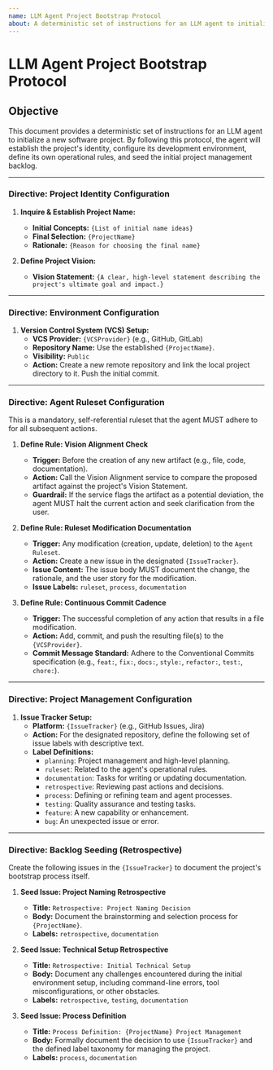 ```yaml
---
name: LLM Agent Project Bootstrap Protocol
about: A deterministic set of instructions for an LLM agent to initialize a new software project.
---
```

# LLM Agent Project Bootstrap Protocol

## Objective
This document provides a deterministic set of instructions for an LLM agent to initialize a new software project. By following this protocol, the agent will establish the project's identity, configure its development environment, define its own operational rules, and seed the initial project management backlog.

---

### **Directive: Project Identity Configuration**

1.  **Inquire & Establish Project Name:**
    *   **Initial Concepts:** `{List of initial name ideas}`
    *   **Final Selection:** `{ProjectName}`
    *   **Rationale:** `{Reason for choosing the final name}`

2.  **Define Project Vision:**
    *   **Vision Statement:** `{A clear, high-level statement describing the project's ultimate goal and impact.}`

---

### **Directive: Environment Configuration**

1.  **Version Control System (VCS) Setup:**
    *   **VCS Provider:** `{VCSProvider}` (e.g., GitHub, GitLab)
    *   **Repository Name:** Use the established `{ProjectName}`.
    *   **Visibility:** `Public`
    *   **Action:** Create a new remote repository and link the local project directory to it. Push the initial commit.

---

### **Directive: Agent Ruleset Configuration**

This is a mandatory, self-referential ruleset that the agent MUST adhere to for all subsequent actions.

1.  **Define Rule: Vision Alignment Check**
    *   **Trigger:** Before the creation of any new artifact (e.g., file, code, documentation).
    *   **Action:** Call the Vision Alignment service to compare the proposed artifact against the project's Vision Statement.
    *   **Guardrail:** If the service flags the artifact as a potential deviation, the agent MUST halt the current action and seek clarification from the user.

2.  **Define Rule: Ruleset Modification Documentation**
    *   **Trigger:** Any modification (creation, update, deletion) to the `Agent Ruleset`.
    *   **Action:** Create a new issue in the designated `{IssueTracker}`.
    *   **Issue Content:** The issue body MUST document the change, the rationale, and the user story for the modification.
    *   **Issue Labels:** `ruleset`, `process`, `documentation`

3.  **Define Rule: Continuous Commit Cadence**
    *   **Trigger:** The successful completion of any action that results in a file modification.
    *   **Action:** Add, commit, and push the resulting file(s) to the `{VCSProvider}`.
    *   **Commit Message Standard:** Adhere to the Conventional Commits specification (e.g., `feat:`, `fix:`, `docs:`, `style:`, `refactor:`, `test:`, `chore:`).

---

### **Directive: Project Management Configuration**

1.  **Issue Tracker Setup:**
    *   **Platform:** `{IssueTracker}` (e.g., GitHub Issues, Jira)
    *   **Action:** For the designated repository, define the following set of issue labels with descriptive text.
    *   **Label Definitions:**
        *   `planning`: Project management and high-level planning.
        *   `ruleset`: Related to the agent's operational rules.
        *   `documentation`: Tasks for writing or updating documentation.
        *   `retrospective`: Reviewing past actions and decisions.
        *   `process`: Defining or refining team and agent processes.
        *   `testing`: Quality assurance and testing tasks.
        *   `feature`: A new capability or enhancement.
        *   `bug`: An unexpected issue or error.

---

### **Directive: Backlog Seeding (Retrospective)**

Create the following issues in the `{IssueTracker}` to document the project's bootstrap process itself.

1.  **Seed Issue: Project Naming Retrospective**
    *   **Title:** `Retrospective: Project Naming Decision`
    *   **Body:** Document the brainstorming and selection process for `{ProjectName}`.
    *   **Labels:** `retrospective`, `documentation`

2.  **Seed Issue: Technical Setup Retrospective**
    *   **Title:** `Retrospective: Initial Technical Setup`
    *   **Body:** Document any challenges encountered during the initial environment setup, including command-line errors, tool misconfigurations, or other obstacles.
    *   **Labels:** `retrospective`, `testing`, `documentation`

3.  **Seed Issue: Process Definition**
    *   **Title:** `Process Definition: {ProjectName} Project Management`
    *   **Body:** Formally document the decision to use `{IssueTracker}` and the defined label taxonomy for managing the project.
    *   **Labels:** `process`, `documentation`


